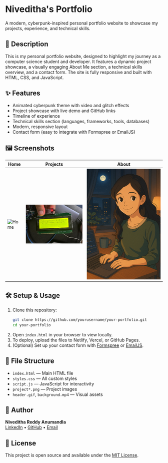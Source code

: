 # Niveditha's Portfolio

A modern, cyberpunk-inspired personal portfolio website to showcase my projects, experience, and technical skills.

## 🚀 Description
This is my personal portfolio website, designed to highlight my journey as a computer science student and developer. It features a dynamic project showcase, a visually engaging About Me section, a technical skills overview, and a contact form. The site is fully responsive and built with HTML, CSS, and JavaScript.

## ✨ Features
- Animated cyberpunk theme with video and glitch effects
- Project showcase with live demo and GitHub links
- Timeline of experience
- Technical skills section (languages, frameworks, tools, databases)
- Modern, responsive layout
- Contact form (easy to integrate with Formspree or EmailJS)

## 🖼️ Screenshots
<!-- Replace with your own screenshots -->
| Home | Projects | About |
|------|----------|-------|
| ![Home](./header.gif) | ![Projects](./project1.png) | ![About](./chatgpt2.png) |

## 🛠️ Setup & Usage
1. Clone this repository:
   ```bash
   git clone https://github.com/yourusername/your-portfolio.git
   cd your-portfolio
   ```
2. Open `index.html` in your browser to view locally.
3. To deploy, upload the files to Netlify, Vercel, or GitHub Pages.
4. (Optional) Set up your contact form with [Formspree](https://formspree.io/) or [EmailJS](https://www.emailjs.com/).

## 📁 File Structure
- `index.html` — Main HTML file
- `styles.css` — All custom styles
- `script.js` — JavaScript for interactivity
- `project*.png` — Project images
- `header.gif`, `background.mp4` — Visual assets

## 👤 Author
**Niveditha Reddy Anumandla**  
[LinkedIn](https://www.linkedin.com/in/niveditha-anumandla-5729a8309/) • [GitHub](https://github.com/nivwya) • [Email](mailto:nivi.anr1707@gmail.com)

## 📄 License
This project is open source and available under the [MIT License](LICENSE). 